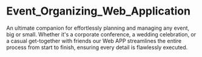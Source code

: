 # Event_Organizing_Web_Application
An ultimate companion for effortlessly planning and managing any event, big or small. Whether it's a corporate conference, a wedding celebration, or a casual get-together with friends our Web APP streamlines the entire process from start to finish, ensuring every detail is flawlessly executed.
